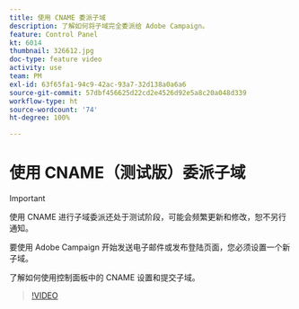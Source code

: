 ```yaml
---
title: 使用 CNAME 委派子域
description: 了解如何将子域完全委派给 Adobe Campaign。
feature: Control Panel
kt: 6014
thumbnail: 326612.jpg
doc-type: feature video
activity: use
team: PM
exl-id: 63f65fa1-94c9-42ac-93a7-32d138a0a6a6
source-git-commit: 57dbf456625d22cd2e4526d92e5a8c20a048d339
workflow-type: ht
source-wordcount: '74'
ht-degree: 100%

---
```


# 使用 CNAME（测试版）委派子域

>[!IMPORTANT]
>
> 使用 CNAME 进行子域委派还处于测试阶段，可能会频繁更新和修改，恕不另行通知。

要使用 Adobe Campaign 开始发送电子邮件或发布登陆页面，您必须设置一个新子域。

了解如何使用控制面板中的 CNAME 设置和提交子域。

>[!VIDEO](https://video.tv.adobe.com/v/326612?quality=12)

